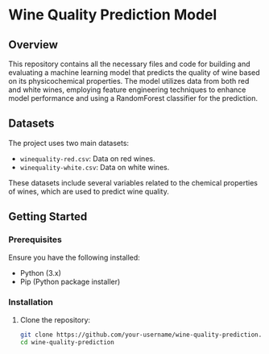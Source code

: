 # Wine Quality Prediction Model

## Overview
This repository contains all the necessary files and code for building and evaluating a machine learning model that predicts the quality of wine based on its physicochemical properties. The model utilizes data from both red and white wines, employing feature engineering techniques to enhance model performance and using a RandomForest classifier for the prediction.

## Datasets
The project uses two main datasets:
- `winequality-red.csv`: Data on red wines.  
- `winequality-white.csv`: Data on white wines.

These datasets include several variables related to the chemical properties of wines, which are used to predict wine quality.

## Getting Started

### Prerequisites
Ensure you have the following installed:
- Python (3.x)
- Pip (Python package installer)

### Installation
1. Clone the repository:
   ```bash
   git clone https://github.com/your-username/wine-quality-prediction.git
   cd wine-quality-prediction
